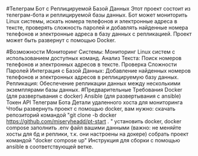 #Телеграм Бот с Реплицируемой Базой Данных
Этот проект состоит из телеграм-бота и реплицируемой базы данных. Бот может мониторить Linux системы, искать номера телефонов и электронные адреса в тексте, проверять сложность паролей и добавлять найденные номера телефонов и электронные адреса в базу данных с репликацией. Проект может быть развернут с помощью Docker.

#Возможности
Мониторинг Системы: Мониторинг Linux систем с использованием доступных команд.
Анализ Текста: Поиск номеров телефонов и электронных адресов в тексте.
Проверка Сложности Паролей
Интеграция с Базой Данных: Добавление найденных номеров телефонов и электронных адресов в реплицируемую базу данных.
Репликация: Обеспечение репликации данных между несколькими экземплярами базы данных.
#Предварительные Требования
Docker (для развертывания с docker)
Ansible (для развертывания с ansible)
Токен API Телеграм Бота
Детали удаленного хоста для мониторинга
Чтобы развернуть проект с помощью docker, вам нужно:
скачать репозиторий командой "git clone -b docker https://github.com/miseryheadd/pt-start . "
установить docker, docker compose
заполнить .env файл вашими данными (важно: не меняйте хосты для бд и реплики, т.к. они настроены на докере)
собрать проект командой "docker compose up"
Инструкция для сборки с помощью ansible в соответствующей ветке.
